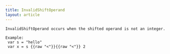 ```yaml
---
title: InvalidShiftOperand
layout: article
---
```

<!-- Copyright 2023 The Go Authors. All rights reserved.
     Use of this source code is governed by a BSD-style
     license that can be found in the LICENSE file. -->

<!-- Code generated by generrordocs.go; DO NOT EDIT. -->

```
InvalidShiftOperand occurs when the shifted operand is not an integer.

Example:
 var s = "hello"
 var x = s {{raw "<"}}{{raw "<"}} 2
```

